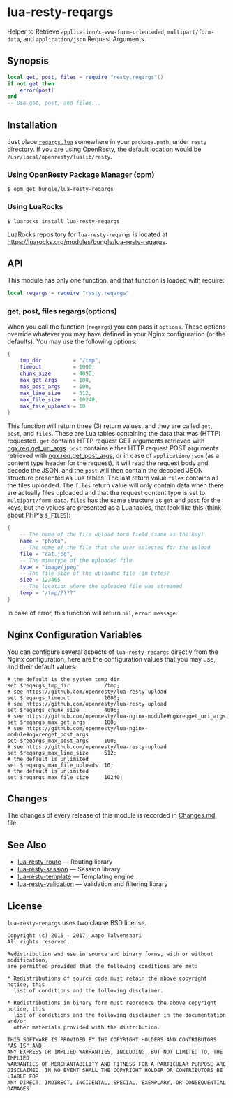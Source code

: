 # lua-resty-reqargs

Helper to Retrieve `application/x-www-form-urlencoded`, `multipart/form-data`, and `application/json` Request Arguments.

## Synopsis

```lua
local get, post, files = require "resty.reqargs"()
if not get then
    error(post)
end
-- Use get, post, and files...
```

## Installation

Just place [`reqargs.lua`](https://github.com/bungle/lua-resty-reqargs/blob/master/lib/resty/reqargs.lua)
somewhere in your `package.path`, under `resty` directory. If you are using OpenResty, the default location
would be `/usr/local/openresty/lualib/resty`.

### Using OpenResty Package Manager (opm)

```Shell
$ opm get bungle/lua-resty-reqargs
```

### Using LuaRocks

```Shell
$ luarocks install lua-resty-reqargs
```

LuaRocks repository for `lua-resty-reqargs` is located at https://luarocks.org/modules/bungle/lua-resty-reqargs.

## API

This module has only one function, and that function is loaded with require:

```lua
local reqargs = require "resty.reqargs"
```

### get, post, files regargs(options)

When you call the function (`reqargs`) you can pass it `options`. These
options override whatever you may have defined in your Nginx configuration
(or the defaults). You may use the following options:

```lua
{
    tmp_dir          = "/tmp",
    timeout          = 1000,
    chunk_size       = 4096,
    max_get_args     = 100,
    mas_post_args    = 100,
    max_line_size    = 512,
    max_file_size    = 10240,
    max_file_uploads = 10
}
```

This function will return three (3) return values, and they are called
`get`, `post`,  and `files`. These are Lua tables containing the data
that was (HTTP) requested. `get` contains HTTP request GET arguments
retrieved with [ngx.req.get_uri_args](https://github.com/openresty/lua-nginx-module#ngxreqget_uri_args).
`post` contains either HTTP request POST arguments retrieved with
[ngx.req.get_post_args](https://github.com/openresty/lua-nginx-module#ngxreqget_post_args),
or in case of `application/json` (as a content type header for the request),
it will read the request body and decode the JSON, and the `post` will
then contain the decoded JSON structure presented as Lua tables. The
last return value `files` contains all the files uploaded. The `files`
return value will only contain data when there are actually files uploaded
and that the request content type is set to `multipart/form-data`. `files`
has the same structure as `get` and `post` for the keys, but the values
are presented as a Lua tables, that look like this (think about PHP's `$_FILES`):

```lua
{
    -- The name of the file upload form field (same as the key)
    name = "photo",
    -- The name of the file that the user selected for the upload
    file = "cat.jpg",
    -- The mimetype of the uploaded file
    type = "image/jpeg"
    -- The file size of the uploaded file (in bytes)
    size = 123465
    -- The location where the uploaded file was streamed
    temp = "/tmp/????"
}
```

In case of error, this function will return `nil`, `error message`.

## Nginx Configuration Variables

You can configure several aspects of `lua-resty-reqargs` directly from
the Nginx configuration, here are the configuration values that you may
use, and their default values:

```nginx
# the default is the system temp dir
set $reqargs_tmp_dir           /tmp;
# see https://github.com/openresty/lua-resty-upload
set $reqargs_timeout           1000;
# see https://github.com/openresty/lua-resty-upload
set $reqargs_chunk_size        4096;
# see https://github.com/openresty/lua-nginx-module#ngxreqget_uri_args
set $reqargs_max_get_args      100;
# see https://github.com/openresty/lua-nginx-module#ngxreqget_post_args
set $reqargs_max_post_args     100;
# see https://github.com/openresty/lua-resty-upload
set $reqargs_max_line_size     512;  
# the default is unlimited
set $reqargs_max_file_uploads  10;
# the default is unlimited
set $reqargs_max_file_size     10240;
```

## Changes

The changes of every release of this module is recorded in [Changes.md](https://github.com/bungle/lua-resty-reqargs/blob/master/Changes.md) file.

## See Also

* [lua-resty-route](https://github.com/bungle/lua-resty-route) — Routing library
* [lua-resty-session](https://github.com/bungle/lua-resty-session) — Session library
* [lua-resty-template](https://github.com/bungle/lua-resty-template) — Templating engine
* [lua-resty-validation](https://github.com/bungle/lua-resty-validation) — Validation and filtering library

## License

`lua-resty-reqargs` uses two clause BSD license.

```
Copyright (c) 2015 - 2017, Aapo Talvensaari
All rights reserved.

Redistribution and use in source and binary forms, with or without modification,
are permitted provided that the following conditions are met:

* Redistributions of source code must retain the above copyright notice, this
  list of conditions and the following disclaimer.

* Redistributions in binary form must reproduce the above copyright notice, this
  list of conditions and the following disclaimer in the documentation and/or
  other materials provided with the distribution.

THIS SOFTWARE IS PROVIDED BY THE COPYRIGHT HOLDERS AND CONTRIBUTORS "AS IS" AND
ANY EXPRESS OR IMPLIED WARRANTIES, INCLUDING, BUT NOT LIMITED TO, THE IMPLIED
WARRANTIES OF MERCHANTABILITY AND FITNESS FOR A PARTICULAR PURPOSE ARE
DISCLAIMED. IN NO EVENT SHALL THE COPYRIGHT HOLDER OR CONTRIBUTORS BE LIABLE FOR
ANY DIRECT, INDIRECT, INCIDENTAL, SPECIAL, EXEMPLARY, OR CONSEQUENTIAL DAMAGES`
